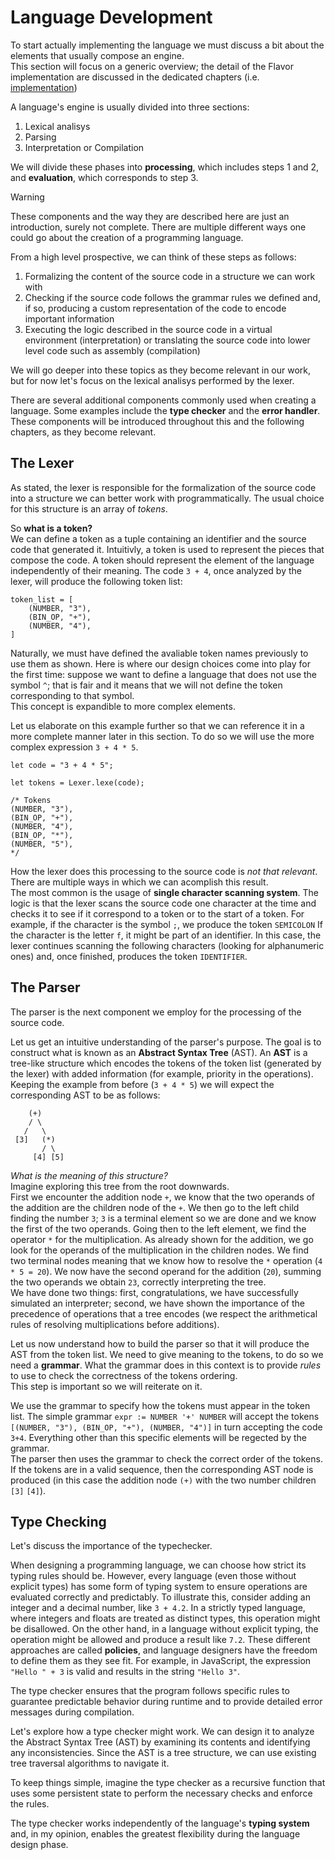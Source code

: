 # Language Development

To start actually implementing the language we must discuss a bit about the
elements that usually compose an engine.  
This section will focus on a generic overview; the detail of the Flavor
implementation are discussed in the dedicated chapters (i.e. [implementation](../implementation/implementation.md))

A language's engine is usually divided into three sections:

1. Lexical analisys
2. Parsing
3. Interpretation or Compilation

We will divide these phases into **processing**, which includes steps 1 and 2,
and **evaluation**, which corresponds to step 3.

> [!WARNING]
> These components and the way they are described here are just an introduction,
> surely not complete.
> There are multiple different ways one could go about the creation of a
> programming language.

From a high level prospective, we can think of these steps as follows:

1. Formalizing the content of the source code in a structure we can work with
2. Checking if the source code follows the grammar rules we defined and, if so,
   producing a custom representation of the code to encode important information
3. Executing the logic described in the source code in a virtual environment
   (interpretation) or translating the source code into lower level code such
   as assembly (compilation)

We will go deeper into these topics as they become relevant in our work, but for now
let's focus on the lexical analisys performed by the lexer.

There are several additional components commonly used when creating a language.
Some examples include the **type checker** and the **error handler**. These
components will be introduced throughout this and the following chapters, as they
become relevant.

## The Lexer

As stated, the lexer is responsible for the formalization of the source code
into a structure we can better work with programmatically.
The usual choice for this structure is an array of _tokens_.

So **what is a token?**  
We can define a token as a tuple containing an identifier and the source code
that generated it.
Intuitivly, a token is used to represent the pieces that compose the code.
A token should represent the element of the language independently of their
meaning.
The code `3 + 4`, once analyzed by the lexer, will produce the following token
list:

```typescript:tokens
token_list = [
    (NUMBER, "3"),
    (BIN_OP, "+"),
    (NUMBER, "4"),
]
```

Naturally, we must have defined the avaliable token names previously to use them as shown.
Here is where our design choices come into play for the first time: suppose we
want to define a language that does not use the symbol `^`; that is fair and it
means that we will not define the token corresponding to that symbol.  
This concept is expandible to more complex elements.

Let us elaborate on this example further so that we can reference it in a more
complete manner later in this section.
To do so we will use the more complex expression `3 + 4 * 5`.

```typescript:Lexing example
let code = "3 + 4 * 5";

let tokens = Lexer.lexe(code);

/* Tokens
(NUMBER, "3"),
(BIN_OP, "+"),
(NUMBER, "4"),
(BIN_OP, "*"),
(NUMBER, "5"),
*/
```

How the lexer does this processing to the source code is _not that relevant_.
There are multiple ways in which we can acomplish this result.  
The most common is the usage of **single character scanning system**.
The logic is that the lexer scans the source code one character at the time and
checks it to see if it correspond to a token or to the start of a token.
For example, if the character is the symbol `;`, we produce the token `SEMICOLON`
If the character is the letter `f`, it might be part of an identifier.
In this case, the lexer continues scanning the following characters (looking for alphanumeric ones) and,
once finished, produces the token `IDENTIFIER`.

## The Parser

The parser is the next component we employ for the processing of the source code.

Let us get an intuitive understanding of the parser's purpose.
The goal is to construct what is known as an **Abstract Syntax Tree** (AST).
An **AST** is a tree-like structure which encodes the tokens of the token list
(generated by the lexer) with added information (for example, priority in the
operations).  
Keeping the example from before (`3 + 4 * 5`) we will expect the corresponding
AST to be as follows:

```AST
    (+)
    / \
   /   \
 [3]   (*)
       / \
     [4] [5]
```

_What is the meaning of this structure?_  
Imagine exploring this tree from the root downwards.  
First we encounter the addition node `+`, we know that the two operands of
the addition are the children node of the `+`.
We then go to the left child finding the number `3`; `3` is a terminal element
so we are done and we know the first of the two operands.
Going then to the left element, we find the operator `*` for the multiplication.
As already shown for the addition, we go look for the operands of the
multiplication in the children nodes.
We find two terminal nodes meaning that we know how to resolve the `*` operation
(`4 * 5 = 20`).
We now have the second operand for the addition (`20`), summing the two operands
we obtain `23`, correctly interpreting the tree.  
We have done two things: first, congratulations, we have successfully simulated
an interpreter; second, we have shown the importance of the precedence of
operations that a tree encodes (we respect the arithmetical rules of resolving
multiplications before additions).

Let us now understand how to build the parser so that it will produce the AST
from the token list.
We need to give meaning to the tokens, to do so we need a **grammar**.
What the grammar does in this context is to provide _rules_ to use to check the
correctness of the tokens ordering.  
This step is important so we will reiterate on it.

We use the grammar to specify how the tokens must appear in the token list.
The simple grammar `expr := NUMBER '+' NUMBER` will accept the tokens `[(NUMBER, "3"),
(BIN_OP, "+"), (NUMBER, "4")]` in turn accepting the code `3+4`.
Everything other than this specific elements will be regected by the grammar.  
The parser then uses the grammar to check the correct order of the tokens.
If the tokens are in a valid sequence, then the corresponding AST node is
produced (in this case the addition node `(+)` with the two number children `[3]` `[4]`).

## Type Checking

Let's discuss the importance of the typechecker.

When designing a programming language, we can choose how strict its typing rules
should be. However, every language (even those without explicit types) has some
form of typing system to ensure operations are evaluated correctly and
predictably.
To illustrate this, consider adding an integer and a decimal number, like `3 + 4.2`.
In a strictly typed language, where integers and floats are treated as distinct
types, this operation might be disallowed.
On the other hand, in a language without explicit typing, the operation might be
allowed and produce a result like `7.2`.
These different approaches are called **policies**, and language designers have
the freedom to define them as they see fit.
For example, in JavaScript, the expression `"Hello " + 3` is valid and results
in the string `"Hello 3"`.

The type checker ensures that the program follows specific rules to guarantee
predictable behavior during runtime and to provide detailed error messages
during compilation.

Let's explore how a type checker might work. We can design it to analyze the
Abstract Syntax Tree (AST) by examining its contents and identifying any
inconsistencies. Since the AST is a tree structure, we can use existing tree
traversal algorithms to navigate it.

To keep things simple, imagine the type checker as a recursive function that
uses some persistent state to perform the necessary checks and enforce the
rules.

The type checker works independently of the language's **typing system** and, in
my opinion, enables the greatest flexibility during the language design phase.
